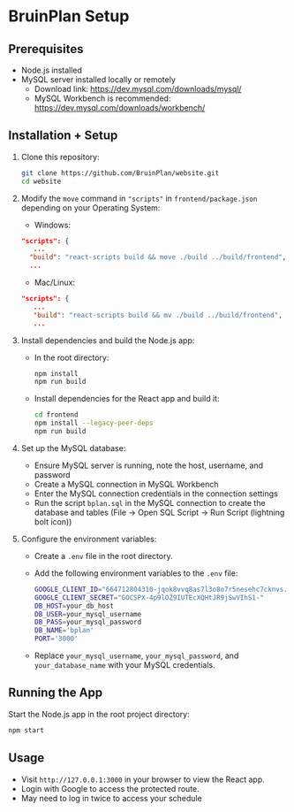 # BruinPlan Setup

## Prerequisites

- Node.js installed
- MySQL server installed locally or remotely
   - Download link: https://dev.mysql.com/downloads/mysql/
   - MySQL Workbench is  recommended: https://dev.mysql.com/downloads/workbench/

## Installation + Setup

1. Clone this repository:

   ```bash
   git clone https://github.com/BruinPlan/website.git
   cd website
   ```
2. Modify the `move` command in `"scripts"` in `frontend/package.json` depending on your Operating System:
   
      - Windows:
      ```json
      "scripts": {
         ...
        "build": "react-scripts build && move ./build ../build/frontend",
        ...
      ```
      - Mac/Linux:
      ```json
      "scripts": {
         ...
         "build": "react-scripts build && mv ./build ../build/frontend",
         ...
      ```
2. Install dependencies and build the Node.js app:
   - In the root directory:
      ```bash
      npm install
      npm run build
      ```
   - Install dependencies for the React app and build it:
      ```bash
      cd frontend
      npm install --legacy-peer-deps
      npm run build
      ```

3. Set up the MySQL database:

   - Ensure MySQL server is running, note the host, username, and password
   - Create a MySQL connection in MySQL Workbench
   - Enter the MySQL connection credentials in the connection settings
   - Run the script `bplan.sql` in the MySQL connection to create the database and tables (File -> Open SQL Script -> Run Script (lightning bolt icon))

4. Configure the environment variables:

   - Create a `.env` file in the root directory.
   - Add the following environment variables to the `.env` file:

     ```sh
     GOOGLE_CLIENT_ID="664712804310-jqok8vvq8as7l3o8o7r5nesehc7cknvs.apps.googleusercontent.com"
     GOOGLE_CLIENT_SECRET="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"
     DB_HOST=your_db_host
     DB_USER=your_mysql_username
     DB_PASS=your_mysql_password
     DB_NAME='bplan'
     PORT='3000'
     ```
   - Replace `your_mysql_username`, `your_mysql_password`, and `your_database_name` with your MySQL credentials.

## Running the App

Start the Node.js app in the root project directory:
   ```bash
   npm start
   ```

## Usage

- Visit `http://127.0.0.1:3000` in your browser to view the React app.
- Login with Google to access the protected route.
- May need to log in twice to access your schedule